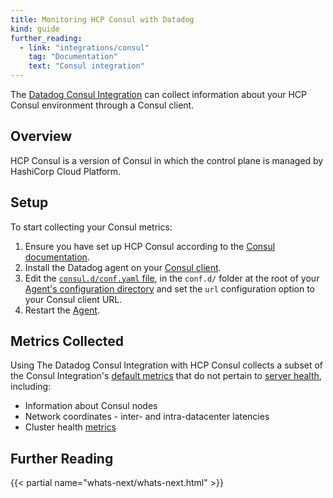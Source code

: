```yaml
---
title: Monitoring HCP Consul with Datadog
kind: guide
further_reading:
  - link: "integrations/consul"
    tag: "Documentation"
    text: "Consul integration"
---
```



The [Datadog Consul Integration][1] can collect information about your HCP Consul environment through a Consul client.

## Overview

HCP Consul is a version of Consul in which the control plane is managed by HashiCorp Cloud Platform. 

## Setup 

To start collecting your Consul metrics:
1. Ensure you have set up HCP Consul according to the [Consul documentation][2].
2. Install the Datadog agent on your [Consul client][3].
3. Edit the [`consul.d/conf.yaml` file][4], in the `conf.d/` folder at the root of your [Agent's configuration directory][9] and set the `url` configuration option to your Consul client URL.
5. Restart the [Agent][5].

## Metrics Collected 

Using The Datadog Consul Integration with HCP Consul collects a subset of the Consul Integration's [default metrics][6] that do not pertain to [server health][7], including:   
- Information about Consul nodes
- Network coordinates - inter- and intra-datacenter latencies
- Cluster health [metrics][8]

## Further Reading

{{< partial name="whats-next/whats-next.html" >}}

[1]: /integrations/consul/?tab=host
[2]: https://learn.hashicorp.com/tutorials/cloud/consul-introduction?in=consul/cloud-get-started
[3]: https://learn.hashicorp.com/tutorials/cloud/consul-client-virtual-machines?in=consul/cloud-get-started
[4]: https://github.com/DataDog/integrations-core/blob/master/consul/datadog_checks/consul/data/conf.yaml.example
[5]: /agent/guide/agent-commands/#start-stop-and-restart-the-agent
[6]: /integrations/consul/?tab=host#metrics
[7]: https://www.consul.io/docs/agent/telemetry#server-health
[8]: https://www.consul.io/docs/agent/telemetry#cluster-health
[9]: /agent/guide/agent-configuration-files/?tab=agentv6v7#agent-configuration-directory
